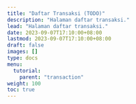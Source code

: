 ```yaml
---
title: "Daftar Transaksi (TODO)"
description: "Halaman daftar transaksi."
lead: "Halaman daftar transaksi."
date: 2023-09-07T17:10:00+08:00
lastmod: 2023-09-07T17:10:00+08:00
draft: false
images: []
type: docs
menu:
  tutorial:
    parent: "transaction"
weight: 100
toc: true
---
```

